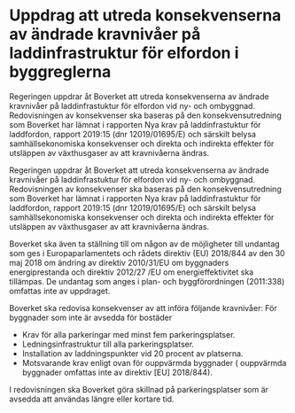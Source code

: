 # Uppdrag att utreda konsekvenserna av ändrade kravnivåer på laddinfrastruktur för elfordon i byggreglerna

Regeringen uppdrar åt Boverket att utreda konsekvenserna av ändrade kravnivåer på laddinfrastuktur för elfordon vid ny- och ombyggnad. Redovisningen av konsekvenser ska baseras på den konsekvensutredning som Boverket har lämnat i rapporten Nya krav på laddinfrastuktur för laddfordon, rapport 2019:15 (dnr 12019/01695/E) och särskilt belysa
samhällsekonomiska konsekvenser och direkta och indirekta effekter för utsläppen av växthusgaser av att kravnivåerna ändras.

Regeringen uppdrar åt Boverket att utreda konsekvenserna av ändrade kravnivåer på laddinfrastuktur för elfordon vid ny- och ombyggnad. Redovisningen av konsekvenser ska baseras på den konsekvensutredning som Boverket har lämnat i rapporten Nya krav på laddinfrastuktur för laddfordon, rapport 2019:15 (dnr 12019/01695/E) och särskilt belysa
samhällsekonomiska konsekvenser och direkta och indirekta effekter för utsläppen av växthusgaser av att kravnivåerna ändras.

Boverket ska även ta ställning till om någon av de möjligheter till undantag som ges i Europaparlamentets och rådets direktiv (EU) 2018/844 av den 30 maj 2018 om ändring av direktiv 2010/31/EU om byggnaders energiprestanda och direktiv 2012/27 /EU om energieffektivitet ska tillämpas. De undantag som anges i plan- och byggförordningen (2011:338) omfattas inte av uppdraget.

Boverket ska redovisa konsekvenser av att införa följande kravnivåer: För byggnader som inte är avsedda för bostäder

* Krav för alla parkeringar med minst fem parkeringsplatser.
* Ledningsinfrastruktur till alla parkeringsplatser.
* Installation av laddningspunkter vid 20 procent av platserna.
* Motsvarande krav enligt ovan för ouppvärmda byggnader ( ouppvärmda byggnader omfattas inte av direktiv [EU] 2018/844).

I redovisningen ska Boverket göra skillnad på parkeringsplatser som är avsedda att användas längre eller kortare tid.

